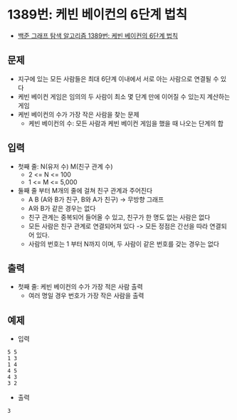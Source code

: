 # 1389번: 케빈 베이컨의 6단계 법칙
- [백준 그래프 탐색 알고리즘 1389번: 케빈 베이컨의 6단계 법칙](https://www.acmicpc.net/problem/1389)

## 문제
- 지구에 있는 모든 사람들은 최대 6단계 이내에서 서로 아는 사람으로 연결될 수 있다
- 케빈 베이컨 게임은 임의의 두 사람이 최소 몇 단계 만에 이어질 수 있는지 계산하는 게임
- 케빈 베이컨의 수가 가장 작은 사람을 찾는 문제
  - 케빈 베이컨의 수: 모든 사람과 케빈 베이컨 게임을 했을 때 나오는 단계의 합

## 입력
- 첫째 줄: N(유저 수) M(친구 관계 수)
  - 2 <= N <= 100
  - 1 <= M <= 5,000
- 둘째 줄 부터 M개의 줄에 걸쳐 친구 관계과 주어진다
  - A B (A와 B가 친구, B와 A가 친구) -> 무방향 그래프
  - A와 B가 같은 경우는 없다
  - 친구 관계는 중복되어 들어올 수 있고, 친구가 한 명도 없는 사람은 없다
  - 모든 사람은 친구 관계로 연결되어져 있다 -> 모든 정점은 간선을 따라 연결되어 있다.
  - 사람의 번호는 1 부터 N까지 이며, 두 사람이 같은 번호를 갖는 경우는 없다

## 출력
- 첫째 줄: 케빈 베이컨의 수가 가장 적은 사람 출력
  - 여러 명일 경우 번호가 가장 작은 사람을 출력

## 예제
- 입력
```text
5 5
1 3
1 4
4 5
4 3
3 2
```
- 출력
```text
3
```